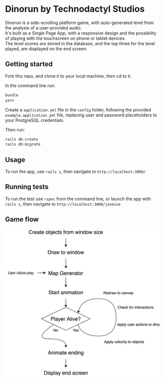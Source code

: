 # Dinorun by Technodactyl Studios

Dinorun is a side-scrolling platform game, with auto-generated level from the analysis of a user-provided audio.  
It's built as a Single Page App, with a responsive design and the possibility of playing with the touchscreen on phone or tablet devices.  
The level scores are stored in the database, and the top three for the level played, are displayed on the end screen.


## Getting started

Fork this repo, and clone it to your local machine, then cd to it.

In the command line run:
```bash
bundle
yarn
```

Create a `application.yml` file in the `config` folder, following the provided `example.application.yml` file, replacing user and password placeholders to your PostgreSQL credentials.

Then run:

```bash
rails db:create
rails db:migrate
```

## Usage

To run the app, use `rails s`, then navigate to `http://localhost:3000/`


## Running tests

To run the test use `rspec` from the command line, or launch the app with `rails s`, then navigate to `http://localhost:3000/jasmine`


## Game flow

![Game Flow](game-flow.jpg)